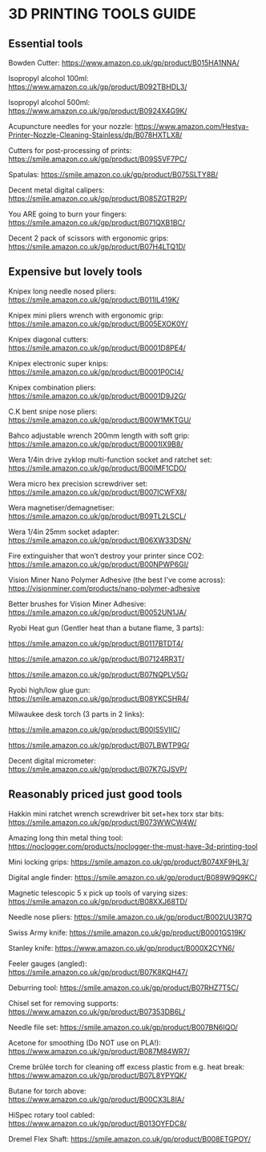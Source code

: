 # 3D PRINTING TOOLS GUIDE

## Essential tools

Bowden Cutter: https://www.amazon.co.uk/gp/product/B015HA1NNA/

Isopropyl alcohol 100ml: https://www.amazon.co.uk/gp/product/B092TBHDL3/

Isopropyl alcohol 500ml: https://www.amazon.co.uk/gp/product/B0924X4G9K/

Acupuncture needles for your nozzle: https://www.amazon.com/Hestya-Printer-Nozzle-Cleaning-Stainless/dp/B078HXTLX8/

Cutters for post-processing of prints: https://smile.amazon.co.uk/gp/product/B09S5VF7PC/

Spatulas: https://smile.amazon.co.uk/gp/product/B075SLTY8B/

Decent metal digital calipers: https://smile.amazon.co.uk/gp/product/B085ZGTR2P/

You ARE going to burn your fingers: https://smile.amazon.co.uk/gp/product/B071QXB1BC/

Decent 2 pack of scissors with ergonomic grips: https://smile.amazon.co.uk/gp/product/B07H4LTQ1D/

## Expensive but lovely tools

Knipex long needle nosed pliers: https://smile.amazon.co.uk/gp/product/B011IL419K/

Knipex mini pliers wrench with ergonomic grip: https://smile.amazon.co.uk/gp/product/B005EXOK0Y/

Knipex diagonal cutters: https://smile.amazon.co.uk/gp/product/B0001D8PE4/

Knipex electronic super knips: https://smile.amazon.co.uk/gp/product/B0001P0CI4/ 

Knipex combination pliers: https://smile.amazon.co.uk/gp/product/B0001D9J2G/

C.K bent snipe nose pliers: https://smile.amazon.co.uk/gp/product/B00W1MKTGU/

Bahco adjustable wrench 200mm length with soft grip: https://smile.amazon.co.uk/gp/product/B0001IX9B8/

Wera 1/4in drive zyklop multi-function socket and ratchet set: https://smile.amazon.co.uk/gp/product/B00IMF1CDO/

Wera micro hex precision screwdriver set: https://smile.amazon.co.uk/gp/product/B007ICWFX8/

Wera magnetiser/demagnetiser: https://smile.amazon.co.uk/gp/product/B09TL2LSCL/

Wera 1/4in 25mm socket adapter: https://smile.amazon.co.uk/gp/product/B06XW33DSN/

Fire extinguisher that won’t destroy your printer since CO2: https://smile.amazon.co.uk/gp/product/B00NPWP6GI/

Vision Miner Nano Polymer Adhesive (the best I've come across): https://visionminer.com/products/nano-polymer-adhesive

Better brushes for Vision Miner Adhesive: https://smile.amazon.co.uk/gp/product/B0052UN1JA/

Ryobi Heat gun (Gentler heat than a butane flame, 3 parts): 

https://smile.amazon.co.uk/gp/product/B0117BTDT4/

https://smile.amazon.co.uk/gp/product/B07124RR3T/ 

https://smile.amazon.co.uk/gp/product/B07NQPLV5G/

Ryobi high/low glue gun: https://smile.amazon.co.uk/gp/product/B08YKCSHR4/ 

Milwaukee desk torch (3 parts in 2 links):

https://smile.amazon.co.uk/gp/product/B00IS5VIIC/

https://smile.amazon.co.uk/gp/product/B07LBWTP9G/

Decent digital micrometer: https://smile.amazon.co.uk/gp/product/B07K7GJSVP/

## Reasonably priced just good tools

Hakkin mini ratchet wrench screwdriver bit set+hex torx star bits: https://smile.amazon.co.uk/gp/product/B073WWCW4W/

Amazing long thin metal thing tool: https://noclogger.com/products/noclogger-the-must-have-3d-printing-tool

Mini locking grips: https://smile.amazon.co.uk/gp/product/B074XF9HL3/

Digital angle finder: https://smile.amazon.co.uk/gp/product/B089W9Q9KC/

Magnetic telescopic 5 x pick up tools of varying sizes: https://smile.amazon.co.uk/gp/product/B08XXJ68TD/

Needle nose pliers: https://smile.amazon.co.uk/gp/product/B002UU3R7Q

Swiss Army knife: https://smile.amazon.co.uk/gp/product/B0001GS19K/ 

Stanley knife: https://www.amazon.co.uk/gp/product/B000X2CYN6/

Feeler gauges (angled): https://smile.amazon.co.uk/gp/product/B07K8KQH47/

Deburring tool: https://smile.amazon.co.uk/gp/product/B07RHZ7T5C/

Chisel set for removing supports: https://www.amazon.co.uk/gp/product/B07353DB6L/

Needle file set: https://smile.amazon.co.uk/gp/product/B007BN6IQO/

Acetone for smoothing (Do NOT use on PLA!): https://www.amazon.co.uk/gp/product/B087M84WR7/

Creme brûlée torch for cleaning off excess plastic from e.g. heat break: https://www.amazon.co.uk/gp/product/B07L8YPYQK/

Butane for torch above: https://www.amazon.co.uk/gp/product/B00CX3L8IA/

HiSpec rotary tool cabled: https://www.amazon.co.uk/gp/product/B013OYFDC8/

Dremel Flex Shaft: https://smile.amazon.co.uk/gp/product/B008ETGPOY/
